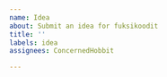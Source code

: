 ```yaml
---
name: Idea
about: Submit an idea for fuksikoodit
title: ''
labels: idea
assignees: ConcernedHobbit

---
```



